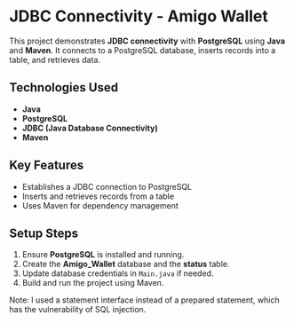 # JDBC Connectivity - Amigo Wallet  

This project demonstrates **JDBC connectivity** with **PostgreSQL** using **Java** and **Maven**. It connects to a PostgreSQL database, inserts records into a table, and retrieves data.  

## Technologies Used  
- **Java**  
- **PostgreSQL**  
- **JDBC (Java Database Connectivity)**  
- **Maven**  

## Key Features  
- Establishes a JDBC connection to PostgreSQL  
- Inserts and retrieves records from a table  
- Uses Maven for dependency management  

## Setup Steps  
1. Ensure **PostgreSQL** is installed and running.  
2. Create the **Amigo_Wallet** database and the **status** table.  
3. Update database credentials in `Main.java` if needed.  
4. Build and run the project using Maven.
   
Note: I used a statement interface instead of a prepared statement, which has the vulnerability of SQL injection.
